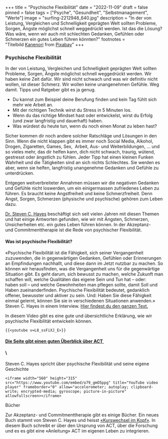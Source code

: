 +++
title = "Psychische Flexibilität"
date = "2022-11-09"
draft = false
pinned = false
tags = ["Psyche", "Gesundheit", "Selbstmanagement", "Werte"]
image = "surfing-2212948_640.jpg"
description = "In der von Leistung, Vergleichen und Schnelligkeit geprägten Welt sollten Probleme, Sorgen, Ängste möglichst schnell weggedrückt werden. Ist das die Lösung? Was wäre, wenn wir auch mit schlechten Gedanken, Gefühlen oder Schmerzen ein gutes Leben führen könnten?"
footnotes = "Titelbild [Kanenori](https://pixabay.com/users/kanenori-4749850/?utm_source=link-attribution&utm_medium=referral&utm_campaign=image&utm_content=2212948) from [Pixabay](https://pixabay.com//?utm_source=link-attribution&utm_medium=referral&utm_campaign=image&utm_content=2212948)"
+++
### Psychische Flexibilität

In der von Leistung, Vergleichen und Schnelligkeit geprägten Welt sollten Probleme, Sorgen, Ängste möglichst schnell weggedrückt werden. Wir haben keine Zeit dafür. Wir sind nicht schwach und was wir definitiv nicht wollen, ist dieser Schmerz. Wir wollen keine unangenehmen Gefühle. Weg damit. Tipps und Ratgeber gibt es ja genug.  

* Du kannst zum Beispiel deine Berufung finden und kein Tag fühlt sich mehr wie Arbeit an.  
* Mit der richtigen Technik wirst du Stress in 5 Minuten los.  
* Wenn du das richtige Mindset hast oder entwickelst, wirst du Erfolg (und zwar langfristig und dauerhaft) haben.  
* Was würdest du heute tun, wenn du noch einen Monat zu leben hast?  

Sicher kommen dir noch andere solcher Ratschläge und Lösungen in den Sinn. Wenn die nicht klappen gibt es immer noch Social Media, Alkohol, Drogen, Zigaretten, Games, Sex,  Arbeit, Aus- und Weiterbildungen, … und so vieles mehr, das dir helfen kann, dich nicht schwach, traurig, wütend, gestresst oder ängstlich zu fühlen. Jeder Tipp hat einen kleinen Funken Wahrheit und die Tätigkeiten sind an sich nichts Schlechtes. Sie werden es aber, wenn sie helfen, langfristig unangenehme Gedanken und Gefühle zu unterdrücken.  

Entgegen weitverbreiteter Annahmen müssen wir die negativen Gedanken und Gefühle nicht loswerden, um ein einigermassen zufriedenes Leben zu führen. Es braucht keine Angstfreiheit und keine Schmerzfreiheit. Denn Angst, Sorgen, Schmerzen (physische und psychische) gehören zum Leben dazu.  

[Dr. Steven C. Hayes](https://de.wikipedia.org/wiki/Steven_C._Hayes) beschäftigt sich seit vielen Jahren mit diesen Themen und hat einige Antworten gefunden, wie wir mit Ängsten, Schmerzen, Unsicherheiten etc. ein gutes Leben führen können. In der Akzeptanz- und Commitmenttherapie ist die Rede von psychischer Flexibilität.  

#### Was ist psychische Flexibilität?  

«Psychische Flexibilität ist die Fähigkeit, sich seiner Vergangenheit zuzuwenden, die in gegenwärtigen Gedanken, Gefühlen oder Erinnerungen an Empfindungen nachhallt, und diese dann im Jetzt nutzbar zu machen. So können wir herausfinden, was die Vergangenheit uns für die gegenwärtige Situation gibt. Es geht darum, sich bewusst zu machen, welche Zukunft man schaffen will, welche Qualitäten das eigene Sein und Tun hat – oder: haben soll – und welche Gewohnheiten man pflegen sollte, damit Soll und Haben zueinanderfinden. Psychische Flexibilität bedeutet, gedanklich offener, bewusster und aktiver zu sein. Und: Haben Sie diese Fähigkeit einmal gelernt, können Sie sie in verschiedenen Situationen anwenden.» Steven C. Hayes in einem Interview. [Hier findest du den ganzen Text.](https://journal.getabstract.com/de/2021/04/13/psychische-flexibilitaet-bedeutet-ermaechtigung-der-menschen/) 

In diesem Video gibt es eine gute und übersichtliche Erklärung, wie wir psychische Flexibilität entwickeln können.  

```
{{<youtube v=L8_ssFiXJ_E>}}
```

#### [Die Seite gibt einen guten Überblick über ACT ](https://www.actitude.de/magazin/akzeptanz-und-commitment-therapie)

#### \
Steven C. Hayes spricht über psychische Flexibilität und seine eigene Geschichte

```
<iframe width="560" height="315" src="https://www.youtube.com/embed/o79_gmO5ppg" title="YouTube video player" frameborder="0" allow="accelerometer; autoplay; clipboard-write; encrypted-media; gyroscope; picture-in-picture" allowfullscreen></iframe>
```

Bücher 

Zur Akzeptanz- und Commitmenttherapie gibt es einige Bücher. Ein neues Buch stammt von Steven C. Hayes und heisst [«Kurswechsel im Kopf»](https://www.exlibris.ch/de/buecher-buch/deutschsprachige-buecher/steven-c-hayes/kurswechsel-im-kopf/id/9783407864475/?gclid=Cj0KCQiAmaibBhCAARIsAKUlaKQKW-1xY485yBNnHxnRFX6uAZkw1pAh0_vD4ab_dDxOudECcfWAYqcaAtwXEALw_wcB&gclsrc=aw.ds). In diesem Buch schreibt er über den Ursprung von ACT, über die Forschung und es es gibt eine «Anleitung» ACT im eigenen Leben zu integrieren.